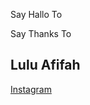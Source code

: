 Say Hallo To
    <section class="connect">
        <div class="connect-text">
            <span>Say Thanks To</span>
            <h2>Lulu Afifah</h2>
        </div>
        <a href="https://www.instagram.com/lulu.ahahaha" class="btn">Instagram</a>
    </section>

